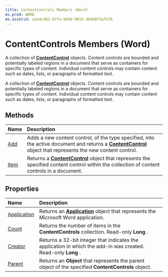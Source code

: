 ```yaml
---
title: ContentControls Members (Word)
ms.prod: WORD
ms.assetid: a3a4cd82-87fa-6b9d-9015-db460f5afe76
---
```



# ContentControls Members (Word)
A collection of  **[ContentControl](contentcontrol-object-word.md)** objects. Content controls are bounded and potentially labeled regions in a document that serve as containers for specific types of content. Individual content controls may contain content such as dates, lists, or paragraphs of formatted text.

A collection of  **[ContentControl](contentcontrol-object-word.md)** objects. Content controls are bounded and potentially labeled regions in a document that serve as containers for specific types of content. Individual content controls may contain content such as dates, lists, or paragraphs of formatted text.


## Methods



|**Name**|**Description**|
|:-----|:-----|
|[Add](contentcontrols-add-method-word.md)|Adds a new content control, of the type specified, into the active document and returns a  **[ContentControl](contentcontrol-object-word.md)** object that represents the new content control.|
|[Item](contentcontrols-item-method-word.md)|Returns a  **[ContentControl](contentcontrol-object-word.md)** object that represents the specified content control within the collection of content controls in a document.|

## Properties



|**Name**|**Description**|
|:-----|:-----|
|[Application](contentcontrols-application-property-word.md)|Returns an  **[Application](application-object-word.md)** object that represents the Microsoft Word application.|
|[Count](contentcontrols-count-property-word.md)|Returns the number of items in the  **ContentControls** collection. Read-only **Long** .|
|[Creator](contentcontrols-creator-property-word.md)|Returns a 32-bit integer that indicates the application in which the add-in was created. Read-only  **Long** .|
|[Parent](contentcontrols-parent-property-word.md)|Returns an  **Object** that represents the parent object of the specified **ContentControls** object.|

